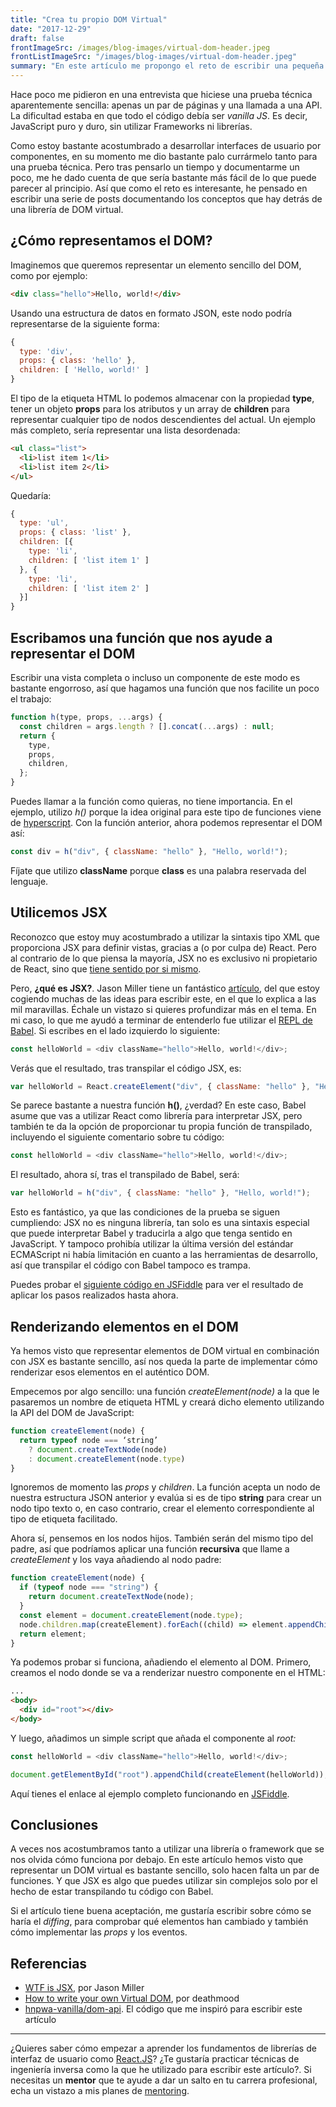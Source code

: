 ```yaml
---
title: "Crea tu propio DOM Virtual"
date: "2017-12-29"
draft: false
frontImageSrc: /images/blog-images/virtual-dom-header.jpeg
frontListImageSrc: "/images/blog-images/virtual-dom-header.jpeg"
summary: "En este artículo me propongo el reto de escribir una pequeña librería para aprovechar y explicar los conceptos que hay detrás del DOM Virtual."
---
```


Hace poco me pidieron en una entrevista que hiciese una prueba técnica
aparentemente sencilla: apenas un par de páginas y una llamada a una API. La
dificultad estaba en que todo el código debía ser _vanilla JS_. Es decir,
JavaScript puro y duro, sin utilizar Frameworks ni librerías.

Como estoy bastante acostumbrado a desarrollar interfaces de usuario por
componentes, en su momento me dio bastante palo currármelo tanto para una prueba
técnica. Pero tras pensarlo un tiempo y documentarme un poco, me he dado cuenta
de que sería bastante más fácil de lo que puede parecer al principio. Así que
como el reto es interesante, he pensado en escribir una serie de posts
documentando los conceptos que hay detrás de una librería de DOM virtual.

## ¿Cómo representamos el DOM?

Imaginemos que queremos representar un elemento sencillo del DOM, como por
ejemplo:

```html
<div class="hello">Hello, world!</div>
```

Usando una estructura de datos en formato JSON, este nodo podría representarse
de la siguiente forma:

```js
{
  type: 'div',
  props: { class: 'hello' },
  children: [ 'Hello, world!' ]
}
```

El tipo de la etiqueta HTML lo podemos almacenar con la propiedad **type**,
tener un objeto **props** para los atributos y un array de **children** para
representar cualquier tipo de nodos descendientes del actual. Un ejemplo más
completo, sería representar una lista desordenada:

```html
<ul class="list">
  <li>list item 1</li>
  <li>list item 2</li>
</ul>
```

Quedaría:

```js
{
  type: 'ul',
  props: { class: 'list' },
  children: [{
    type: 'li',
    children: [ 'list item 1' ]
  }, {
    type: 'li',
    children: [ 'list item 2' ]
  }]
}
```

## Escribamos una función que nos ayude a representar el DOM

Escribir una vista completa o incluso un componente de este modo es bastante
engorroso, así que hagamos una función que nos facilite un poco el trabajo:

```js
function h(type, props, ...args) {
  const children = args.length ? [].concat(...args) : null;
  return {
    type,
    props,
    children,
  };
}
```

Puedes llamar a la función como quieras, no tiene importancia. En el ejemplo,
utilizo _h()_ porque la idea original para este tipo de funciones viene de
[hyperscript](https://github.com/hyperhype/hyperscript). Con la función
anterior, ahora podemos representar el DOM así:

```js
const div = h("div", { className: "hello" }, "Hello, world!");
```

Fíjate que utilizo **className** porque **class** es una palabra reservada del
lenguaje.

## Utilicemos JSX

Reconozco que estoy muy acostumbrado a utilizar la sintaxis tipo XML que
proporciona JSX para definir vistas, gracias a (o por culpa de) React. Pero al
contrario de lo que piensa la mayoría, JSX no es exclusivo ni propietario de
React, sino que [tiene sentido por si mismo](https://facebook.github.io/jsx/).

Pero, **¿qué es JSX?**. Jason Miller tiene un fantástico
[artículo](https://jasonformat.com/wtf-is-jsx/), del que estoy cogiendo muchas
de las ideas para escribir este, en el que lo explica a las mil maravillas.
Échale un vistazo si quieres profundizar más en el tema. En mi caso, lo que me
ayudó a terminar de entenderlo fue utilizar el [REPL de
Babel](https://babeljs.io/repl). Si escribes en el lado izquierdo lo siguiente:

```js
const helloWorld = <div className="hello">Hello, world!</div>;
```

Verás que el resultado, tras transpilar el código JSX, es:

```js
var helloWorld = React.createElement("div", { className: "hello" }, "Hello, world!");
```

Se parece bastante a nuestra función **h()**, ¿verdad? En este caso, Babel asume
que vas a utilizar React como librería para interpretar JSX, pero también te da
la opción de proporcionar tu propia función de transpilado, incluyendo el
siguiente comentario sobre tu código:

```js
const helloWorld = <div className="hello">Hello, world!</div>;
```

El resultado, ahora sí, tras el transpilado de Babel, será:

```js
var helloWorld = h("div", { className: "hello" }, "Hello, world!");
```

Esto es fantástico, ya que las condiciones de la prueba se siguen cumpliendo:
JSX no es ninguna librería, tan solo es una sintaxis especial que puede
interpretar Babel y traducirla a algo que tenga sentido en JavaScript. Y tampoco
prohibía utilizar la última versión del estándar ECMAScript ni había limitación
en cuanto a las herramientas de desarrollo, así que transpilar el código con
Babel tampoco es trampa.

Puedes probar el [siguiente código en JSFiddle](https://jsfiddle.net/58pmedyd/)
para ver el resultado de aplicar los pasos realizados hasta ahora.

## Renderizando elementos en el DOM

Ya hemos visto que representar elementos de DOM virtual en combinación con JSX
es bastante sencillo, así nos queda la parte de implementar cómo renderizar esos
elementos en el auténtico DOM.

Empecemos por algo sencillo: una función _createElement(node)_ a la que le
pasaremos un nombre de etiqueta HTML y creará dicho elemento utilizando la API
del DOM de JavaScript:

```js
function createElement(node) {
  return typeof node === ‘string’
    ? document.createTextNode(node)
    : document.createElement(node.type)
}
```

Ignoremos de momento las _props_ y _children_. La función acepta un nodo de
nuestra estructura JSON anterior y evalúa si es de tipo **string** para crear un
nodo tipo texto o, en caso contrario, crear el elemento correspondiente al tipo
de etiqueta facilitado.

Ahora sí, pensemos en los nodos hijos. También serán del mismo tipo del padre,
así que podríamos aplicar una función **recursiva** que llame a _createElement_
y los vaya añadiendo al nodo padre:

```js
function createElement(node) {
  if (typeof node === "string") {
    return document.createTextNode(node);
  }
  const element = document.createElement(node.type);
  node.children.map(createElement).forEach((child) => element.appendChild(child));
  return element;
}
```

Ya podemos probar si funciona, añadiendo el elemento al DOM. Primero, creamos el
nodo donde se va a renderizar nuestro componente en el HTML:

```html
...
<body>
  <div id="root"></div>
</body>
```

Y luego, añadimos un simple script que añada el componente al _root:_

```js
const helloWorld = <div className="hello">Hello, world!</div>;

document.getElementById("root").appendChild(createElement(helloWorld));
```

Aquí tienes el enlace al ejemplo completo funcionando en [JSFiddle](https://jsfiddle.net/oL0bmwg7/).

## Conclusiones

A veces nos acostumbramos tanto a utilizar una librería o framework que se nos
olvida cómo funciona por debajo. En este artículo hemos visto que representar un
DOM virtual es bastante sencillo, solo hacen falta un par de funciones. Y que
JSX es algo que puedes utilizar sin complejos solo por el hecho de estar
transpilando tu código con Babel.

Si el artículo tiene buena aceptación, me gustaría escribir sobre cómo se haría
el _diffing_, para comprobar qué elementos han cambiado y también cómo
implementar las _props_ y los eventos.

## Referencias

- [WTF is JSX](https://jasonformat.com/wtf-is-jsx/), por Jason Miller
- [How to write your own Virtual
  DOM](https://medium.com/@deathmood/how-to-write-your-own-virtual-dom-ee74acc13060),
  por deathmood
- [hnpwa-vanilla/dom-api](https://github.com/cristianbote/hnpwa-vanilla/blob/master/src/core/dom-api.js). El código que me inspiró para escribir este artículo

---

¿Quieres saber cómo empezar a aprender los fundamentos de librerías de interfaz de usuario como [React.JS](https://reactjs.org/)? ¿Te gustaría practicar técnicas de ingeniería inversa como la que he utilizado para escribir este artículo?. Si necesitas un **mentor** que te ayude a dar un salto en tu carrera profesional, echa un vistazo a mis planes de [mentoring](/mentoring).
